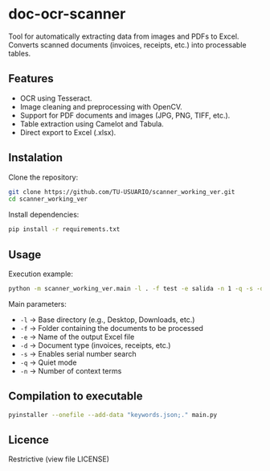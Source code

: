 # doc-ocr-scanner

Tool for automatically extracting data from images and PDFs to Excel.  
Converts scanned documents (invoices, receipts, etc.) into processable tables.

## Features
- OCR using Tesseract.
- Image cleaning and preprocessing with OpenCV.
- Support for PDF documents and images (JPG, PNG, TIFF, etc.).
- Table extraction using Camelot and Tabula.
- Direct export to Excel (.xlsx).

## Instalation
Clone the repository:
```bash
git clone https://github.com/TU-USUARIO/scanner_working_ver.git
cd scanner_working_ver
```

Install dependencies:
```bash
pip install -r requirements.txt
```

## Usage
Execution example:
```bash
python -m scanner_working_ver.main -l . -f test -e salida -n 1 -q -s -d facturas
```

Main parameters:
- `-l` → Base directory (e.g., Desktop, Downloads, etc.)
- `-f` → Folder containing the documents to be processed
- `-e` → Name of the output Excel file
- `-d` → Document type (invoices, receipts, etc.)
- `-s` → Enables serial number search
- `-q` → Quiet mode
- `-n` → Number of context terms

## Compilation to executable
```bash
pyinstaller --onefile --add-data "keywords.json;." main.py
```

## Licence
Restrictive (view file LICENSE)
